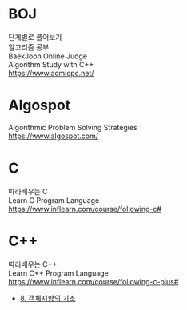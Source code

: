 # BOJ
단계별로 풀어보기<br>
알고리즘 공부<br>
BaekJoon Online Judge<br>
Algorithm Study with C++<br>
https://www.acmicpc.net/

# Algospot
Algorithmic Problem Solving Strategies<br>
https://www.algospot.com/

# C
따라배우는 C<br>
Learn C Program Language<br>
https://www.inflearn.com/course/following-c#

# C++
따라배우는 C++<br>
Learn C++ Program Language<br>
https://www.inflearn.com/course/following-c-plus#
- [8. 객체지향의 기초](https://github.com/hhhan0315/Algorithm/blob/master/%EB%94%B0%EB%9D%BC%EB%B0%B0%EC%9A%B0%EB%8A%94C%2B%2B/(9)_8.1%7E8.15_(%EA%B0%9D%EC%B2%B4%EC%A7%80%ED%96%A5%EA%B8%B0%EC%B4%88).md)
